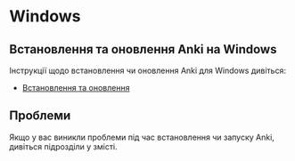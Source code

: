 # Windows

## Встановлення та оновлення Anki на Windows

Інструкції щодо встановлення чи оновлення Anki для Windows дивіться:

- [Встановлення та оновлення](installing.md)

## Проблеми

Якщо у вас виникли проблеми під час встановлення чи запуску Anki, дивіться
підрозділи у змісті.
